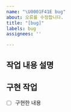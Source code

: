 ```yaml
---
name: "\U0001F41E bug"
about: 오류를 수정합니다.
title: "[bug]"
labels: bug
assignees: ''

---
```


## 작업 내용 설명


## 구현 작업
- [ ] 구현한 내용